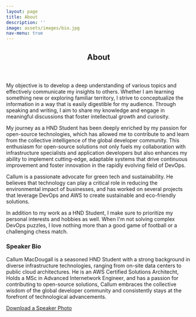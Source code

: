 ```yaml
---
layout: page
title: About
description: ''
image: assets/images/bio.jpg
nav-menu: true
---
```


<!-- Main -->
<div id="main" class="alt">
	<!-- One -->
	<section id="one">
		<div class="inner">
			<header class="major">
				<h1>About</h1>
			</header>
			<!-- Content -->
			<p>My objective is to develop a deep understanding of various topics and effectively communicate my insights to others. Whether I am learning something new or exploring familiar territory, I strive to conceptualize the information in a way that is easily digestible for my audience. Through speaking and writing, I aim to share my knowledge and engage in meaningful discussions that foster intellectual growth and curiosity.</p>
            <p>My journey as a HND Student has been deeply enriched by my passion for open-source technologies, which has allowed me to contribute to and learn from the collective intelligence of the global developer community. This enthusiasm for open-source solutions not only fuels my collaboration with infrastructure specialists and application developers but also enhances my ability to implement cutting-edge, adaptable systems that drive continuous improvement and foster innovation in the rapidly evolving field of DevOps.</p><p>Callum is a passionate advocate for green tech and sustainability. He believes that technology can play a critical role in reducing the environmental impact of businesses, and has worked on several projects that leverage DevOps and AWS to create sustainable and eco-friendly solutions.</p>
            <p>In addition to my work as a HND Student, I make sure to prioritize my personal interests and hobbies as well. When I'm not solving complex DevOps puzzles, I love nothing more than a good game of football or a challenging chess match.</p>
			<div class="row">
				<div class="inner">
					<h3>Speaker Bio</h3>
					<p>
					   Callum MacDougall is a seasoned HND Student with a strong background in diverse infrastructure technologies, ranging from on-site data centers to public cloud architectures. He is an AWS Certified Solutions Architecht, Holds a MSc in Advanced Internetwork Engineer, and has a passion for contributing to open-source solutions, Callum embraces the collective wisdom of the global developer community and consistently stays at the forefront of technological advancements. </p>
					<p><a href="assets/images/speaker_headshot.jpg">Download a Speaker Photo</a></p>
				</div>
			</div>
		</div>
	</section>
</div>
